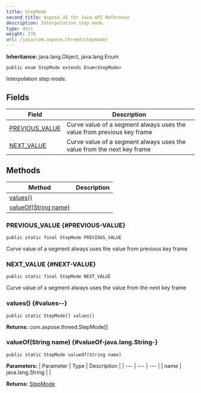 ```yaml
---
title: StepMode
second_title: Aspose.3D for Java API Reference
description: Interpolation step mode.
type: docs
weight: 276
url: /java/com.aspose.threed/stepmode/
---
```


**Inheritance:**
java.lang.Object, java.lang.Enum
```
public enum StepMode extends Enum<StepMode>
```

Interpolation step mode.
## Fields

| Field | Description |
| --- | --- |
| [PREVIOUS_VALUE](#PREVIOUS-VALUE) | Curve value of a segment always uses the value from previous key frame |
| [NEXT_VALUE](#NEXT-VALUE) | Curve value of a segment always uses the value from the next key frame |
## Methods

| Method | Description |
| --- | --- |
| [values()](#values--) |  |
| [valueOf(String name)](#valueOf-java.lang.String-) |  |
### PREVIOUS_VALUE {#PREVIOUS-VALUE}
```
public static final StepMode PREVIOUS_VALUE
```


Curve value of a segment always uses the value from previous key frame

### NEXT_VALUE {#NEXT-VALUE}
```
public static final StepMode NEXT_VALUE
```


Curve value of a segment always uses the value from the next key frame

### values() {#values--}
```
public static StepMode[] values()
```




**Returns:**
com.aspose.threed.StepMode[]
### valueOf(String name) {#valueOf-java.lang.String-}
```
public static StepMode valueOf(String name)
```




**Parameters:**
| Parameter | Type | Description |
| --- | --- | --- |
| name | java.lang.String |  |

**Returns:**
[StepMode](../../com.aspose.threed/stepmode)
